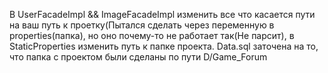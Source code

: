 В UserFacadeImpl && ImageFacadeImpl изменить все что касается пути на ваш путь к проетку(Пытался сделать через переменную в properties(папка), но оно почему-то не работает так(Не парсит), в StaticProperties изменить путь к папке проекта. Data.sql заточена на то, что папка с проектом были сделаны по пути D/Game_Forum
